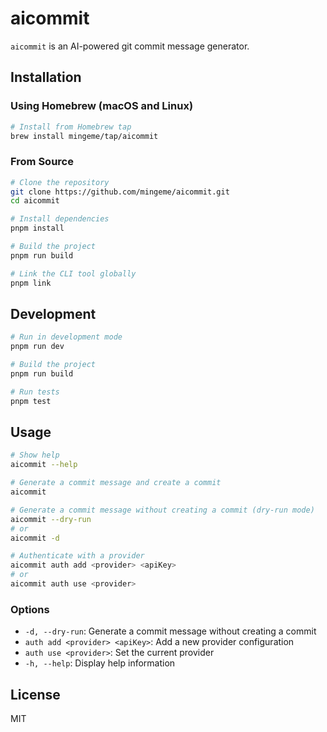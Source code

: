 # aicommit

`aicommit` is an AI-powered git commit message generator.

## Installation

### Using Homebrew (macOS and Linux)

```bash
# Install from Homebrew tap
brew install mingeme/tap/aicommit
```

### From Source

```bash
# Clone the repository
git clone https://github.com/mingeme/aicommit.git
cd aicommit

# Install dependencies
pnpm install

# Build the project
pnpm run build

# Link the CLI tool globally
pnpm link
```

## Development

```bash
# Run in development mode
pnpm run dev

# Build the project
pnpm run build

# Run tests
pnpm test
```

## Usage

```bash
# Show help
aicommit --help

# Generate a commit message and create a commit
aicommit

# Generate a commit message without creating a commit (dry-run mode)
aicommit --dry-run
# or
aicommit -d

# Authenticate with a provider
aicommit auth add <provider> <apiKey>
# or
aicommit auth use <provider>
```

### Options

- `-d, --dry-run`: Generate a commit message without creating a commit
- `auth add <provider> <apiKey>`: Add a new provider configuration
- `auth use <provider>`: Set the current provider
- `-h, --help`: Display help information

## License

MIT
